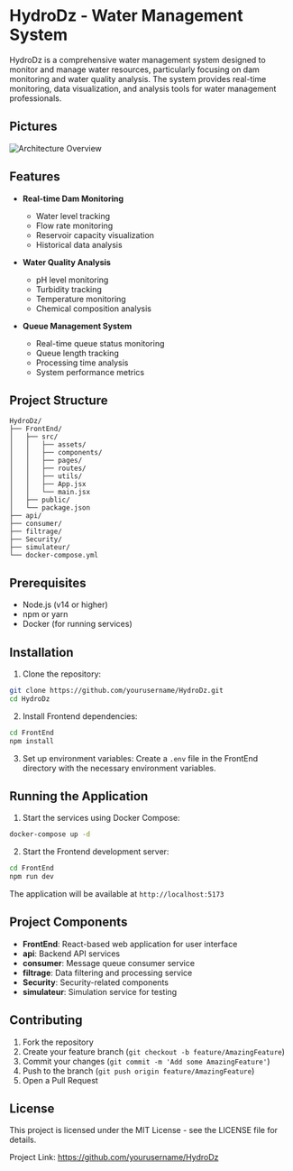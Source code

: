 # HydroDz - Water Management System

HydroDz is a comprehensive water management system designed to monitor and manage water resources, particularly focusing on dam monitoring and water quality analysis. The system provides real-time monitoring, data visualization, and analysis tools for water management professionals.

## Pictures
![Architecture Overview](Screenshot-2025-05-18.png)

## Features

- **Real-time Dam Monitoring**
  - Water level tracking
  - Flow rate monitoring
  - Reservoir capacity visualization
  - Historical data analysis

- **Water Quality Analysis**
  - pH level monitoring
  - Turbidity tracking
  - Temperature monitoring
  - Chemical composition analysis

- **Queue Management System**
  - Real-time queue status monitoring
  - Queue length tracking
  - Processing time analysis
  - System performance metrics

## Project Structure

```
HydroDz/
├── FrontEnd/
│   ├── src/
│   │   ├── assets/
│   │   ├── components/
│   │   ├── pages/
│   │   ├── routes/
│   │   ├── utils/
│   │   ├── App.jsx
│   │   └── main.jsx
│   ├── public/
│   └── package.json
├── api/
├── consumer/
├── filtrage/
├── Security/
├── simulateur/
└── docker-compose.yml
```

## Prerequisites

- Node.js (v14 or higher)
- npm or yarn
- Docker (for running services)

## Installation

1. Clone the repository:
```bash
git clone https://github.com/yourusername/HydroDz.git
cd HydroDz
```

2. Install Frontend dependencies:
```bash
cd FrontEnd
npm install
```

3. Set up environment variables:
Create a `.env` file in the FrontEnd directory with the necessary environment variables.

## Running the Application

1. Start the services using Docker Compose:
```bash
docker-compose up -d
```

2. Start the Frontend development server:
```bash
cd FrontEnd
npm run dev
```

The application will be available at `http://localhost:5173`

## Project Components

- **FrontEnd**: React-based web application for user interface
- **api**: Backend API services
- **consumer**: Message queue consumer service
- **filtrage**: Data filtering and processing service
- **Security**: Security-related components
- **simulateur**: Simulation service for testing

## Contributing

1. Fork the repository
2. Create your feature branch (`git checkout -b feature/AmazingFeature`)
3. Commit your changes (`git commit -m 'Add some AmazingFeature'`)
4. Push to the branch (`git push origin feature/AmazingFeature`)
5. Open a Pull Request

## License

This project is licensed under the MIT License - see the LICENSE file for details.

Project Link: https://github.com/yourusername/HydroDz 
